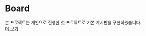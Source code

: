 # Board
본 프로젝트는 개인으로 진행한 첫 프로젝트로 기본 게시판을 구현하였습니다.   
[더 보기](https://www.notion.so/Basic-Board-6b6e2921e36c405697ea0c8cc05a0d23)
